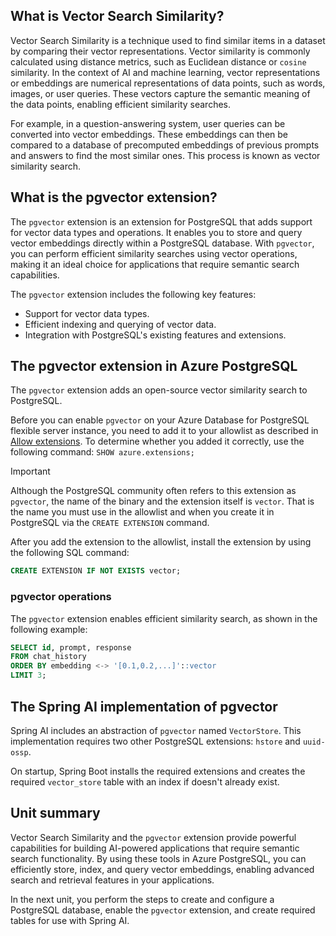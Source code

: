 ## What is Vector Search Similarity?

Vector Search Similarity is a technique used to find similar items in a dataset by comparing their vector representations. Vector similarity is commonly calculated using distance metrics, such as Euclidean distance or `cosine` similarity. In the context of AI and machine learning, vector representations or embeddings are numerical representations of data points, such as words, images, or user queries. These vectors capture the semantic meaning of the data points, enabling efficient similarity searches.

For example, in a question-answering system, user queries can be converted into vector embeddings. These embeddings can then be compared to a database of precomputed embeddings of previous prompts and answers to find the most similar ones. This process is known as vector similarity search.

## What is the pgvector extension?

The `pgvector` extension is an extension for PostgreSQL that adds support for vector data types and operations. It enables you to store and query vector embeddings directly within a PostgreSQL database. With `pgvector`, you can perform efficient similarity searches using vector operations, making it an ideal choice for applications that require semantic search capabilities.

The `pgvector` extension includes the following key features:

- Support for vector data types.
- Efficient indexing and querying of vector data.
- Integration with PostgreSQL's existing features and extensions.

## The pgvector extension in Azure PostgreSQL

The `pgvector` extension adds an open-source vector similarity search to PostgreSQL.

Before you can enable `pgvector` on your Azure Database for PostgreSQL flexible server instance, you need to add it to your allowlist as described in [Allow extensions](/azure/postgresql/extensions/how-to-allow-extensions). To determine whether you added it correctly, use the following command: `SHOW azure.extensions;`

> [!IMPORTANT]
> Although the PostgreSQL community often refers to this extension as `pgvector`, the name of the binary and the extension itself is `vector`. That is the name you must use in the allowlist and when you create it in PostgreSQL via the `CREATE EXTENSION` command.

After you add the extension to the allowlist, install the extension by using the following SQL command:

```sql
CREATE EXTENSION IF NOT EXISTS vector;
```

### pgvector operations

The `pgvector` extension enables efficient similarity search, as shown in the following example:

```sql
SELECT id, prompt, response
FROM chat_history
ORDER BY embedding <-> '[0.1,0.2,...]'::vector
LIMIT 3;
```

## The Spring AI implementation of pgvector

Spring AI includes an abstraction of `pgvector` named `VectorStore`. This implementation requires two other PostgreSQL extensions: `hstore` and `uuid-ossp`.

On startup, Spring Boot installs the required extensions and creates the required `vector_store` table with an index if doesn't already exist.

## Unit summary

Vector Search Similarity and the `pgvector` extension provide powerful capabilities for building AI-powered applications that require semantic search functionality. By using these tools in Azure PostgreSQL, you can efficiently store, index, and query vector embeddings, enabling advanced search and retrieval features in your applications.

In the next unit, you perform the steps to create and configure a PostgreSQL database, enable the `pgvector` extension, and create required tables for use with Spring AI.
